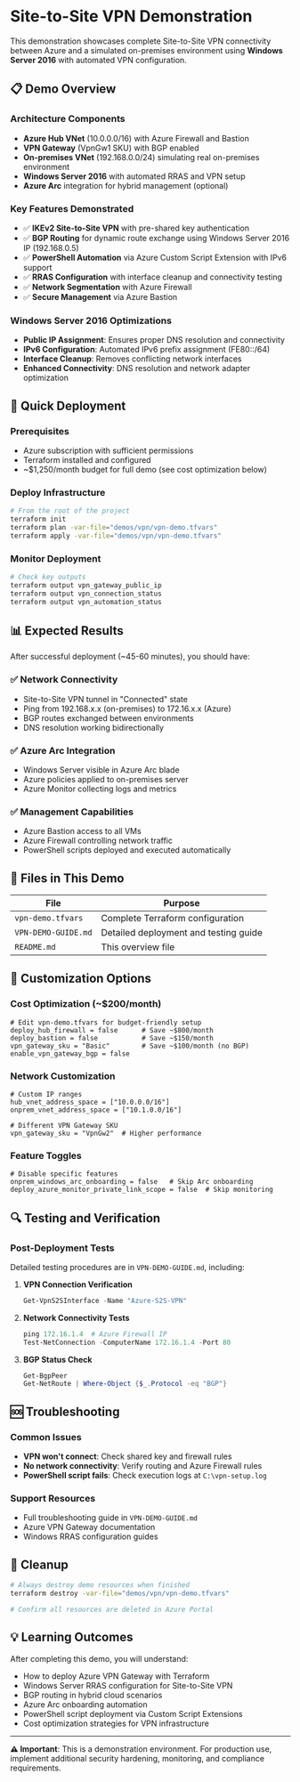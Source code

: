 # Site-to-Site VPN Demonstration

This demonstration showcases complete Site-to-Site VPN connectivity between Azure and a simulated on-premises environment using **Windows Server 2016** with automated VPN configuration.

## 📋 Demo Overview

### Architecture Components
- **Azure Hub VNet** (10.0.0.0/16) with Azure Firewall and Bastion
- **VPN Gateway** (VpnGw1 SKU) with BGP enabled
- **On-premises VNet** (192.168.0.0/24) simulating real on-premises environment  
- **Windows Server 2016** with automated RRAS and VPN setup
- **Azure Arc** integration for hybrid management (optional)

### Key Features Demonstrated
- ✅ **IKEv2 Site-to-Site VPN** with pre-shared key authentication
- ✅ **BGP Routing** for dynamic route exchange using Windows Server 2016 IP (192.168.0.5)
- ✅ **PowerShell Automation** via Azure Custom Script Extension with IPv6 support
- ✅ **RRAS Configuration** with interface cleanup and connectivity testing
- ✅ **Network Segmentation** with Azure Firewall
- ✅ **Secure Management** via Azure Bastion

### Windows Server 2016 Optimizations
- **Public IP Assignment**: Ensures proper DNS resolution and connectivity
- **IPv6 Configuration**: Automated IPv6 prefix assignment (FE80::/64)
- **Interface Cleanup**: Removes conflicting network interfaces
- **Enhanced Connectivity**: DNS resolution and network adapter optimization

## 🚀 Quick Deployment

### Prerequisites
- Azure subscription with sufficient permissions
- Terraform installed and configured
- ~$1,250/month budget for full demo (see cost optimization below)

### Deploy Infrastructure
```bash
# From the root of the project
terraform init
terraform plan -var-file="demos/vpn/vpn-demo.tfvars"
terraform apply -var-file="demos/vpn/vpn-demo.tfvars"
```

### Monitor Deployment
```bash
# Check key outputs
terraform output vpn_gateway_public_ip
terraform output vpn_connection_status
terraform output vpn_automation_status
```

## 📊 Expected Results

After successful deployment (~45-60 minutes), you should have:

### ✅ Network Connectivity
- Site-to-Site VPN tunnel in "Connected" state
- Ping from 192.168.x.x (on-premises) to 172.16.x.x (Azure)
- BGP routes exchanged between environments
- DNS resolution working bidirectionally

### ✅ Azure Arc Integration
- Windows Server visible in Azure Arc blade
- Azure policies applied to on-premises server
- Azure Monitor collecting logs and metrics

### ✅ Management Capabilities
- Azure Bastion access to all VMs
- Azure Firewall controlling network traffic
- PowerShell scripts deployed and executed automatically

## 📁 Files in This Demo

| File | Purpose |
|------|---------|
| `vpn-demo.tfvars` | Complete Terraform configuration |
| `VPN-DEMO-GUIDE.md` | Detailed deployment and testing guide |
| `README.md` | This overview file |

## 🔧 Customization Options

### Cost Optimization (~$200/month)
```hcl
# Edit vpn-demo.tfvars for budget-friendly setup
deploy_hub_firewall = false      # Save ~$800/month
deploy_bastion = false           # Save ~$150/month
vpn_gateway_sku = "Basic"        # Save ~$100/month (no BGP)
enable_vpn_gateway_bgp = false
```

### Network Customization
```hcl
# Custom IP ranges
hub_vnet_address_space = ["10.0.0.0/16"]
onprem_vnet_address_space = ["10.1.0.0/16"]

# Different VPN Gateway SKU
vpn_gateway_sku = "VpnGw2"  # Higher performance
```

### Feature Toggles
```hcl
# Disable specific features
onprem_windows_arc_onboarding = false   # Skip Arc onboarding
deploy_azure_monitor_private_link_scope = false  # Skip monitoring
```

## 🔍 Testing and Verification

### Post-Deployment Tests
Detailed testing procedures are in `VPN-DEMO-GUIDE.md`, including:

1. **VPN Connection Verification**
   ```powershell
   Get-VpnS2SInterface -Name "Azure-S2S-VPN"
   ```

2. **Network Connectivity Tests**
   ```powershell
   ping 172.16.1.4  # Azure Firewall IP
   Test-NetConnection -ComputerName 172.16.1.4 -Port 80
   ```

3. **BGP Status Check**
   ```powershell
   Get-BgpPeer
   Get-NetRoute | Where-Object {$_.Protocol -eq "BGP"}
   ```

## 🆘 Troubleshooting

### Common Issues
- **VPN won't connect**: Check shared key and firewall rules
- **No network connectivity**: Verify routing and Azure Firewall rules
- **PowerShell script fails**: Check execution logs at `C:\vpn-setup.log`

### Support Resources
- Full troubleshooting guide in `VPN-DEMO-GUIDE.md`
- Azure VPN Gateway documentation
- Windows RRAS configuration guides

## 🧹 Cleanup

```bash
# Always destroy demo resources when finished
terraform destroy -var-file="demos/vpn/vpn-demo.tfvars"

# Confirm all resources are deleted in Azure Portal
```

## 💡 Learning Outcomes

After completing this demo, you will understand:
- How to deploy Azure VPN Gateway with Terraform
- Windows Server RRAS configuration for Site-to-Site VPN
- BGP routing in hybrid cloud scenarios
- Azure Arc onboarding automation
- PowerShell script deployment via Custom Script Extensions
- Cost optimization strategies for VPN infrastructure

---

**⚠️ Important**: This is a demonstration environment. For production use, implement additional security hardening, monitoring, and compliance requirements.
